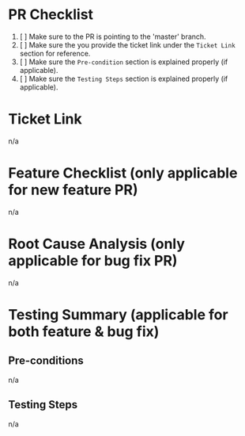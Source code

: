 # PR Checklist

1. [ ] Make sure to the PR is pointing to the 'master' branch.
2. [ ] Make sure the you provide the ticket link under the `Ticket Link` section for reference.
3. [ ] Make sure the `Pre-condition` section is explained properly (if applicable).
4. [ ] Make sure the `Testing Steps` section is explained properly (if applicable).

# Ticket Link

n/a

<!-- Example: https://supplycart.atlassian.net/browse/ST-12705 -->

# Feature Checklist (only applicable for new feature PR)

n/a

<!-- Example:
- [ ] Feature 1
- [ ] Feature 2
- [ ] Feature 3
-->

# Root Cause Analysis (only applicable for bug fix PR)

n/a

<!-- Example: There are bugs happened -->

# Testing Summary (applicable for both feature & bug fix)

## Pre-conditions

n/a

<!-- Example:
- [ ] Pre-condition 1
- [ ] Pre-condition 2
-->

## Testing Steps

n/a

<!-- Example:
- [ ] Step 1
- [ ] Step 2
-->
